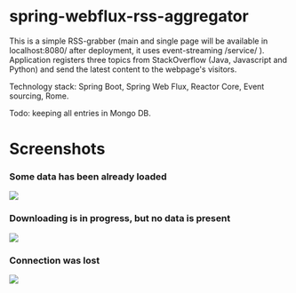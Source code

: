 # spring-webflux-rss-aggregator

This is a simple RSS-grabber (main and single page will be available in localhost:8080/ after deployment, it uses event-streaming /service/ ).
Application registers three topics from StackOverflow (Java, Javascript and Python) and send the latest content to the webpage's visitors.

Technology stack: Spring Boot, Spring Web Flux, Reactor Core, Event sourcing, Rome.

Todo: keeping all entries in Mongo DB.

# Screenshots

### Some data has been already loaded
![](http://s019.radikal.ru/i628/1707/41/11d1e6916c91.png)

### Downloading is in progress, but no data is present
![](http://s018.radikal.ru/i518/1707/de/75118a6b3115.png)

### Connection was lost
![](http://s019.radikal.ru/i601/1707/55/080d085b432a.png)
